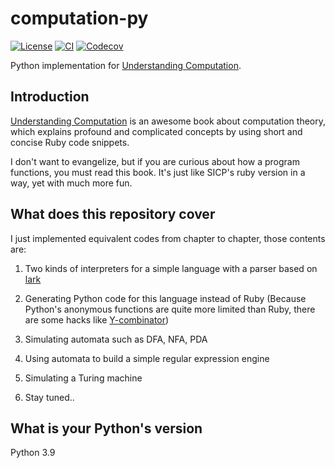 # computation-py

[![License](https://img.shields.io/github/license/kigawas/computation-py.svg)](https://github.com/kigawas/computation-py)
[![CI](https://img.shields.io/github/workflow/status/kigawas/computation-py/Build)](https://github.com/kigawas/computation-py/actions)
[![Codecov](https://img.shields.io/codecov/c/github/kigawas/computation-py.svg)](https://codecov.io/gh/kigawas/computation-py)

Python implementation for [Understanding Computation](http://computationbook.com/).

## Introduction

[Understanding Computation](http://computationbook.com/) is an awesome book about computation theory, which explains profound and complicated concepts by using short and concise Ruby code snippets.

I don't want to evangelize, but if you are curious about how a program functions, you must read this book. It's just like SICP's ruby version in a way, yet with much more fun.

## What does this repository cover

I just implemented equivalent codes from chapter to chapter, those contents are:

1. Two kinds of interpreters for a simple language with a parser based on [lark](https://github.com/lark-parser/lark)

2. Generating Python code for this language instead of Ruby (Because Python's anonymous functions are quite more limited than Ruby, there are some hacks like [Y-combinator](https://kigawas.me/posts/y-combinator-in-python/))

3. Simulating automata such as DFA, NFA, PDA

4. Using automata to build a simple regular expression engine

5. Simulating a Turing machine

6. Stay tuned..

## What is your Python's version

Python 3.9

